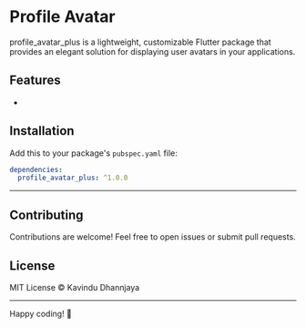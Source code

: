 # Profile Avatar

profile_avatar_plus is a lightweight, customizable Flutter package that provides an elegant solution for displaying user avatars in your applications.

## Features
-

## Installation

Add this to your package's `pubspec.yaml` file:

```yaml
dependencies:
  profile_avatar_plus: ^1.0.0
```

---


## Contributing

Contributions are welcome! Feel free to open issues or submit pull requests.

## License

MIT License © Kavindu Dhannjaya

---

Happy coding! 🚀
